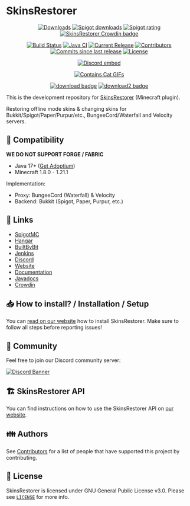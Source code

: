 # SkinsRestorer

<p align="center">
<a href="https://github.com/SkinsRestorer/SkinsRestorer/releases/latest/download/SkinsRestorer.jar"><img src="https://img.shields.io/github/downloads/SkinsRestorer/SkinsRestorer/latest/total.svg" alt="Downloads"></a>
<a href="https://www.spigotmc.org/resources/2124/"><img src="https://img.shields.io/spiget/downloads/2124?label=Spigot%20downloads" alt="Spigot downloads"></a>
<a href="https://www.spigotmc.org/resources/2124/"><img src="https://img.shields.io/spiget/rating/2124?label=Spigot%20rating" alt="Spigot rating"></a>
<a title="Crowdin" target="_blank" href="https://crowdin.com/project/SkinsRestorer"><img src="https://badges.crowdin.net/SkinsRestorer/localized.svg" alt="SkinsRestorer Crowdin badge"></a>
</p>
<p align="center">
<a href="https://ci.codemc.io/job/SkinsRestorer/job/SkinsRestorer/"><img src="https://ci.codemc.io/job/SkinsRestorer/job/SkinsRestorer/badge/icon" alt="Build Status"></a>
<a href="https://github.com/SkinsRestorer/SkinsRestorer/actions/workflows/deploy-javadoc.yml"><img src="https://github.com/SkinsRestorer/SkinsRestorer/actions/workflows/deploy-javadoc.yml/badge.svg" alt="Java CI"></a>
<a href="https://github.com/SkinsRestorer/SkinsRestorer/releases/latest"><img src="https://img.shields.io/github/release/SkinsRestorer/SkinsRestorer.svg" alt="Current Release"></a>
<a href="https://github.com/SkinsRestorer/SkinsRestorer/graphs/contributors"><img src="https://img.shields.io/github/contributors/SkinsRestorer/SkinsRestorer.svg" alt="Contributors"></a>
<a href="https://github.com/SkinsRestorer/SkinsRestorer/commits/dev"><img src="https://img.shields.io/github/commits-since/SkinsRestorer/SkinsRestorer/latest.svg" alt="Commits since last release"></a>
<a href="https://github.com/SkinsRestorer/SkinsRestorer/blob/HEAD/LICENSE"><img src="https://img.shields.io/github/license/SkinsRestorer/SkinsRestorer.svg" alt="License"></a>
</p>
<p align="center"><a href="https://skinsrestorer.net/discord"><img src="https://discord.com/api/guilds/186794372468178944/embed.png" alt="Discord embed"></a></p>
<p align="center"><a href="https://forthebadge.com"><img src="https://forthebadge.com/images/badges/contains-cat-gifs.svg" alt="Contains Cat GIFs"></a></p>

<p align="center">
<a href="https://github.com/SkinsRestorer/SkinsRestorer/releases/latest/download/SkinsRestorer.jar"><img src="https://img.shields.io/badge/DOWNLOAD-LATEST-success?style=for-the-badge" alt="download badge"></a>
<a href="https://ci.codemc.io/job/SkinsRestorer/job/SkinsRestorer/lastSuccessfulBuild/artifact/build/libs/SkinsRestorer.jar"><img src="https://img.shields.io/badge/DOWNLOAD-DEV__BUILD-important?style=for-the-badge" alt="download2 badge"></a>
</p>

This is the development repository for [SkinsRestorer](https://skinsrestorer.net/) (Minecraft plugin).

Restoring offline mode skins & changing skins for Bukkit/Spigot/Paper/Purpur/etc., BungeeCord/Waterfall and Velocity servers.

## :telescope: Compatibility

**WE DO NOT SUPPORT FORGE / FABRIC**

- Java 17+ ([Get Adoptium](https://adoptium.net/))
- Minecraft 1.8.0 - 1.21.1

Implementation:
- Proxy: BungeeCord (Waterfall) & Velocity
- Backend: Bukkit (Spigot, Paper, Purpur, etc.)

## :link: Links

- [SpigotMC](https://www.spigotmc.org/resources/2124)
- [Hangar](https://hangar.papermc.io/SRTeam/SkinsRestorer)
- [BuiltByBit](https://builtbybit.com/resources/skinsrestorer.21982/)
- [Jenkins](https://ci.codemc.io/job/SkinsRestorer/job/SkinsRestorer/)
- [Discord](https://skinsrestorer.net/discord)
- [Website](https://skinsrestorer.net)
- [Documentation](https://skinsrestorer.net/docs)
- [Javadocs](https://jd.skinsrestorer.net)
- [Crowdin](https://translate.skinsrestorer.net)

## 📥 How to install? / Installation / Setup

You can [read on our website](https://skinsrestorer.net/docs/installation) how to
install SkinsRestorer. Make sure to follow all steps before reporting issues!

## 🌈 Community

Feel free to join our Discord community server:

[![Discord Banner](https://discord.com/api/guilds/186794372468178944/widget.png?style=banner2)](https://skinsrestorer.net/discord)

## :building_construction: SkinsRestorer API

You can find instructions on how to use the SkinsRestorer API on [our website](https://skinsrestorer.net/docs/development/api).

## :family: Authors

See [Contributors](https://skinsrestorer.net/contributors) for a list of people that have
supported this project by contributing.

## :scroll: License

SkinsRestorer is licensed under GNU General Public License v3.0. Please
see [`LICENSE`](https://github.com/SkinsRestorer/SkinsRestorer/blob/HEAD/LICENSE) for more info.
